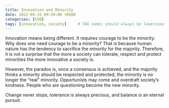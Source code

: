 ```yaml
---
title: Innovation and Minority
date: 2022-04-15 09:39:00 +0100
categories: [SSB]
tags: [innovation, society]     # TAG names should always be lowercase
---
```


Innovation means being different. It requires courage to be the minority. Why does one need courage to be a minority? That is because human nature has the tendency to sacrifice the minority for the majority. Therefore, it is not a surprise that the more a society can tolerate, respect and protect minorities the more innovative a society is.

However, the paradox is, once a consensus is achieved, and the majority thinks a minority should be respected and protected, the minority is no longer the “real” minority. Opportunists may come and overdraft society’s kindness. People who are questioning become the new minority.

Change never stops, tolerance is always precious, and balance is an eternal pursuit.